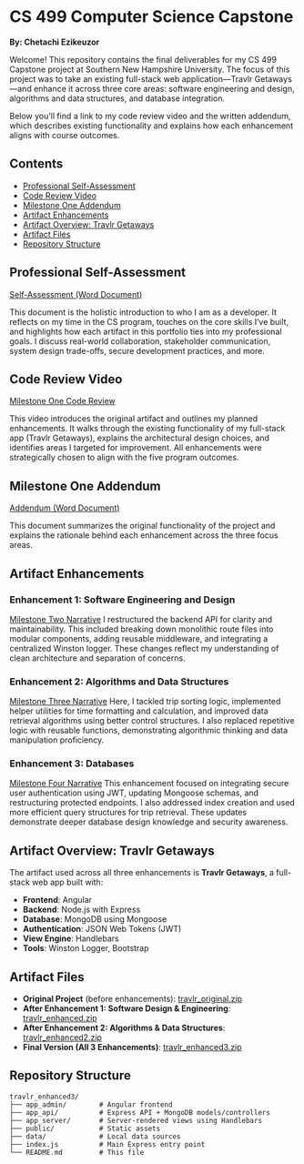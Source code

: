 # CS 499 Computer Science Capstone 
**By: Chetachi Ezikeuzor**

Welcome! This repository contains the final deliverables for my CS 499 Capstone project at Southern New Hampshire University. The focus of this project was to take an existing full-stack web application—Travlr Getaways—and enhance it across three core areas: software engineering and design, algorithms and data structures, and database integration.

Below you’ll find a link to my code review video and the written addendum, which describes existing functionality and explains how each enhancement aligns with course outcomes.

## Contents
- [Professional Self-Assessment](#professional-self-assessment)
- [Code Review Video](#code-review-video)
- [Milestone One Addendum](#milestone-one-addendum)
- [Artifact Enhancements](#artifact-enhancements)
- [Artifact Overview: Travlr Getaways](#artifact-overview-travlr-getaways)
- [Artifact Files](#artifact-files)
- [Repository Structure](#repository-structure)

## Professional Self-Assessment

[Self-Assessment (Word Document)](CS_499_-_Professional_Self_Assessment_-_Chetachi.docx)

This document is the holistic introduction to who I am as a developer. It reflects on my time in the CS program, touches on the core skills I’ve built, and highlights how each artifact in this portfolio ties into my professional goals. I discuss real-world collaboration, stakeholder communication, system design trade-offs, secure development practices, and more.


## Code Review Video

[Milestone One Code Review](https://youtu.be/2PiVOO9qMG8)

This video introduces the original artifact and outlines my planned enhancements. It walks through the existing functionality of my full-stack app (Travlr Getaways), explains the architectural design choices, and identifies areas I targeted for improvement. All enhancements were strategically chosen to align with the five program outcomes.


## Milestone One Addendum

[Addendum (Word Document)](https://github.com/chetachiezikeuzor/CS-499-ePortfolio/blob/9cd9569b7c802d1e6204ada97ceafaa77ee12895/CS%20499%20-%20Milestone%20One%20Addendum%20-%20Chetachi.docx)

This document summarizes the original functionality of the project and explains the rationale behind each enhancement across the three focus areas.


## Artifact Enhancements

### Enhancement 1: Software Engineering and Design

[Milestone Two Narrative](https://github.com/chetachiezikeuzor/CS-499-ePortfolio/blob/9cd9569b7c802d1e6204ada97ceafaa77ee12895/CS%20499%20-%20Milestone%20Two%20Narrative%20-%20Chetachi.docx)
I restructured the backend API for clarity and maintainability. This included breaking down monolithic route files into modular components, adding reusable middleware, and integrating a centralized Winston logger. These changes reflect my understanding of clean architecture and separation of concerns.


### Enhancement 2: Algorithms and Data Structures

[Milestone Three Narrative](https://github.com/chetachiezikeuzor/CS-499-ePortfolio/blob/9cd9569b7c802d1e6204ada97ceafaa77ee12895/CS%20499%20-%20Milestone%20Three%20Narrative%20-%20Chetachi.docx)
Here, I tackled trip sorting logic, implemented helper utilities for time formatting and calculation, and improved data retrieval algorithms using better control structures. I also replaced repetitive logic with reusable functions, demonstrating algorithmic thinking and data manipulation proficiency.


### Enhancement 3: Databases

[Milestone Four Narrative](https://github.com/chetachiezikeuzor/CS-499-ePortfolio/blob/9cd9569b7c802d1e6204ada97ceafaa77ee12895/CS%20499%20-%20Milestone%20Four%20Narrative%20-%20Chetachi.docx)
This enhancement focused on integrating secure user authentication using JWT, updating Mongoose schemas, and restructuring protected endpoints. I also addressed index creation and used more efficient query structures for trip retrieval. These updates demonstrate deeper database design knowledge and security awareness.


## Artifact Overview: Travlr Getaways

The artifact used across all three enhancements is **Travlr Getaways**, a full-stack web app built with:

- **Frontend**: Angular  
- **Backend**: Node.js with Express  
- **Database**: MongoDB using Mongoose  
- **Authentication**: JSON Web Tokens (JWT)  
- **View Engine**: Handlebars  
- **Tools**: Winston Logger, Bootstrap


## Artifact Files

- **Original Project** (before enhancements): [travlr_original.zip](travlr_original.zip) 
- **After Enhancement 1: Software Design & Engineering**: [travlr_enhanced.zip](travlr_enhanced.zip)
- **After Enhancement 2: Algorithms & Data Structures**: [travlr_enhanced2.zip](travlr_enhanced2.zip)
- **Final Version (All 3 Enhancements)**: [travlr_enhanced3.zip](travlr_enhanced3.zip)



## Repository Structure

```plaintext
travlr_enhanced3/
├── app_admin/        # Angular frontend
├── app_api/          # Express API + MongoDB models/controllers
├── app_server/       # Server-rendered views using Handlebars
├── public/           # Static assets
├── data/             # Local data sources
├── index.js          # Main Express entry point
└── README.md         # This file
```

